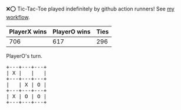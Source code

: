 :x::o: Tic-Tac-Toe played indefinitely by github action runners! See [my workflow](.github/workflows/play.yaml).

|PlayerX wins|PlayerO wins|Ties|
|-|-|-|
|706|617|296|

PlayerO's turn.

<pre>
+---+---+---+
| X |   |   |
+---+---+---+
|   | X | O |
+---+---+---+
| X | O | O |
+---+---+---+
</pre>